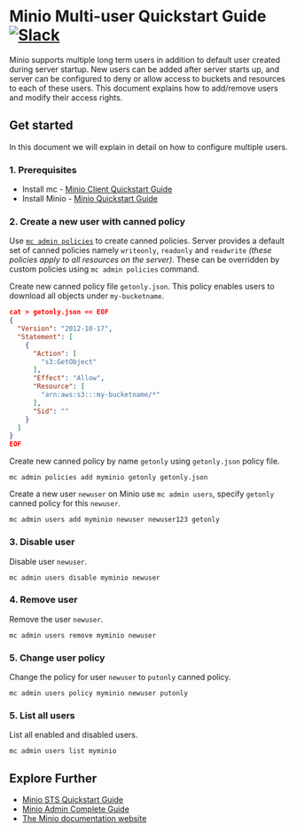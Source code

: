 # Minio Multi-user Quickstart Guide [![Slack](https://slack.minio.io/slack?type=svg)](https://slack.minio.io)
Minio supports multiple long term users in addition to default user created during server startup. New users can be added after server starts up, and server can be configured to deny or allow access to buckets and resources to each of these users. This document explains how to add/remove users and modify their access rights.


## Get started
In this document we will explain in detail on how to configure multiple users.

### 1. Prerequisites
- Install mc - [Minio Client Quickstart Guide](https://docs.minio.io/docs/minio-client-quickstart-guide.html)
- Install Minio - [Minio Quickstart Guide](https://docs.minio.io/docs/minio-quickstart-guide)

### 2. Create a new user with canned policy
Use [`mc admin policies`](https://docs.minio.io/docs/minio-admin-complete-guide.html#policies) to create canned policies. Server provides a default set of canned policies namely `writeonly`, `readonly` and `readwrite` *(these policies apply to all resources on the server)*. These can be overridden by custom policies using `mc admin policies` command.

Create new canned policy file `getonly.json`. This policy enables users to download all objects under `my-bucketname`.
```json
cat > getonly.json << EOF
{
  "Version": "2012-10-17",
  "Statement": [
    {
      "Action": [
        "s3:GetObject"
      ],
      "Effect": "Allow",
      "Resource": [
        "arn:aws:s3:::my-bucketname/*"
      ],
      "Sid": ""
    }
  ]
}
EOF
```

Create new canned policy by name `getonly` using `getonly.json` policy file.
```
mc admin policies add myminio getonly getonly.json
```

Create a new user `newuser` on Minio use `mc admin users`, specify `getonly` canned policy for this `newuser`.
```
mc admin users add myminio newuser newuser123 getonly
```

### 3. Disable user
Disable user `newuser`.
```
mc admin users disable myminio newuser
```

### 4. Remove user
Remove the user `newuser`.
```
mc admin users remove myminio newuser
```

### 5. Change user policy
Change the policy for user `newuser` to `putonly` canned policy.
```
mc admin users policy myminio newuser putonly
```

### 5. List all users
List all enabled and disabled users.
```
mc admin users list myminio
```

## Explore Further
- [Minio STS Quickstart Guide](https://docs.minio.io/docs/minio-sts-quickstart-guide)
- [Minio Admin Complete Guide](https://docs.minio.io/docs/minio-admin-complete-guide.html)
- [The Minio documentation website](https://docs.minio.io)
